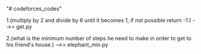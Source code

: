 "# codeforces_codes" 

1.(multiply by 2 and divide by 6 until it becomes 1, if not possible return -1:) -->> get.py

2.(what is the minimum number of steps he need to make in order to get to his friend's house.) -->> elephant_min.py
